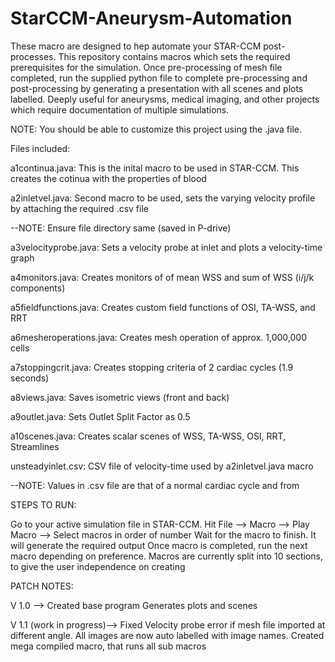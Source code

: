 # StarCCM-Aneurysm-Automation
These macro are designed to hep automate your STAR-CCM post-processes. This repository contains macros which sets the required prerequisites for the simulation. Once pre-processing of mesh file completed, run the supplied python file to complete pre-processing and post-processing by generating a presentation with all scenes and plots labelled. Deeply useful for aneurysms, medical imaging, and other projects which require documentation of multiple simulations. 

NOTE: You should be able to customize this project using the .java file.

Files included:

a1continua.java: This is the inital macro to be used in STAR-CCM. This creates the cotinua with the properties of blood

a2inletvel.java: Second macro to be used, sets the varying velocity profile by attaching the required .csv file

--NOTE: Ensure file directory same (saved in P-drive)

a3velocityprobe.java: Sets a velocity probe at inlet and plots a velocity-time graph

a4monitors.java: Creates monitors of of mean WSS and sum of WSS (i/j/k components)

a5fieldfunctions.java: Creates custom field functions of OSI, TA-WSS, and RRT

a6mesheroperations.java: Creates mesh operation of approx. 1,000,000 cells

a7stoppingcrit.java: Creates stopping criteria of 2 cardiac cycles (1.9 seconds)

a8views.java: Saves isometric views (front and back)

a9outlet.java: Sets Outlet Split Factor as 0.5

a10scenes.java: Creates scalar scenes of WSS, TA-WSS, OSI, RRT, Streamlines

unsteadyinlet.csv: CSV file of velocity-time used by a2inletvel.java macro

--NOTE: Values in .csv file are that of a normal cardiac cycle and from 



STEPS TO RUN:

Go to your active simulation file in STAR-CCM. Hit File --> Macro --> Play Macro --> Select macros in order of number
Wait for the macro to finish. It will generate the required output
Once macro is completed, run the next macro depending on preference.
Macros are currently split into 10 sections, to give the user independence on creating 


PATCH NOTES:

V 1.0 -->
Created base program
Generates plots and scenes

V 1.1 (work in progress)-->
Fixed Velocity probe error if mesh file imported at different angle.
All images are now auto labelled with image names.
Created mega compiled macro, that runs all sub macros




